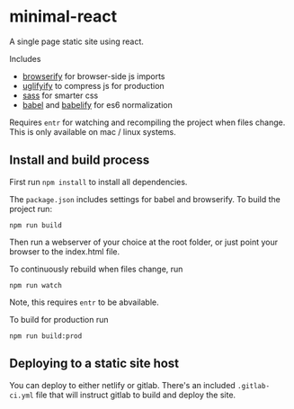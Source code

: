 # minimal-react
A single page static site using react.

Includes 
* [browserify](http://browserify.org/) for browser-side js imports
* [uglifyify](https://github.com/hughsk/uglifyify) to compress js for production
* [sass](https://www.npmjs.com/package/sass) for smarter css
* [babel](https://babeljs.io/) and [babelify](https://www.npmjs.com/package/babelify) for es6 normalization

Requires `entr` for watching and recompiling the project when files change. This is only available on mac / linux systems.

## Install and build process

First run `npm install` to install all dependencies. 

The `package.json` includes settings for babel and browserify. To build the project run:

```npm run build```

Then run a webserver of your choice at the root folder, or just point your browser to the index.html file.

To continuously rebuild when files change, run 

```npm run watch```

Note, this requires `entr` to be abvailable.

To build for production run 

```npm run build:prod```

## Deploying to a static site host

You can deploy to either netlify or gitlab. There's an included `.gitlab-ci.yml` file that will instruct gitlab to build and deploy the site.
